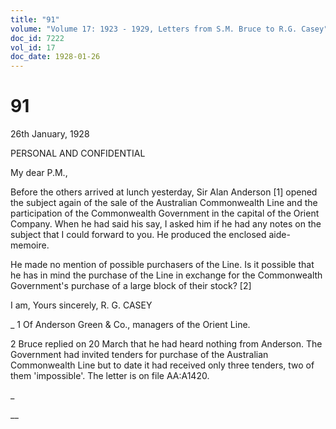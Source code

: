 ```yaml
---
title: "91"
volume: "Volume 17: 1923 - 1929, Letters from S.M. Bruce to R.G. Casey"
doc_id: 7222
vol_id: 17
doc_date: 1928-01-26
---
```


# 91

26th January, 1928

PERSONAL AND CONFIDENTIAL

My dear P.M.,

Before the others arrived at lunch yesterday, Sir Alan Anderson [1] opened the subject again of the sale of the Australian Commonwealth Line and the participation of the Commonwealth Government in the capital of the Orient Company. When he had said his say, I asked him if he had any notes on the subject that I could forward to you. He produced the enclosed aide-memoire.

He made no mention of possible purchasers of the Line. Is it possible that he has in mind the purchase of the Line in exchange for the Commonwealth Government's purchase of a large block of their stock? [2]

I am, Yours sincerely, R. G. CASEY 

_ 1 Of Anderson Green &amp; Co., managers of the Orient Line.

2 Bruce replied on 20 March that he had heard nothing from Anderson. The Government had invited tenders for purchase of the Australian Commonwealth Line but to date it had received only three tenders, two of them 'impossible'. The letter is on file AA:A1420.

_

__
